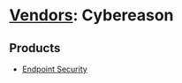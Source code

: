 # [Vendors](README.md): Cybereason

## Products

- [Endpoint Security](../products/12d00042-d90d-4055-a171-01a1f635a613.md)
